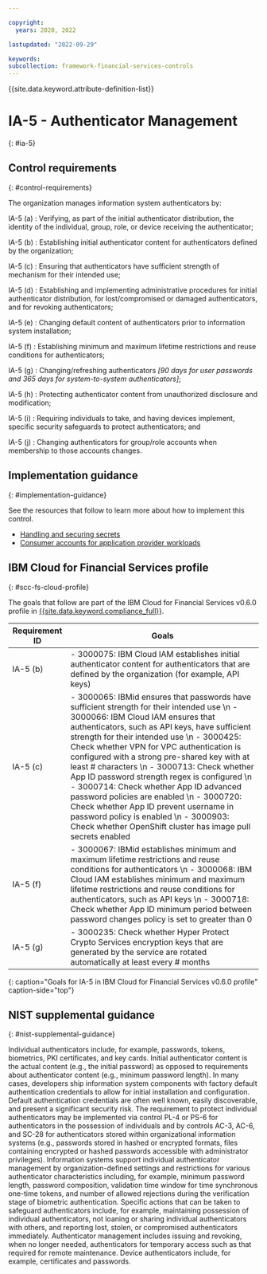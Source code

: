 ```yaml
---

copyright:
  years: 2020, 2022

lastupdated: "2022-09-29"

keywords: 
subcollection: framework-financial-services-controls
---
```


{{site.data.keyword.attribute-definition-list}}

               
# IA-5 - Authenticator Management
{: #ia-5}

## Control requirements
{: #control-requirements}

The organization manages information system authenticators by:

IA-5 (a)
    : Verifying, as part of the initial authenticator distribution, the identity of the individual, group, role, or device receiving the authenticator;

IA-5 (b)
    : Establishing initial authenticator content for authenticators defined by the organization;

IA-5 (c)
    : Ensuring that authenticators have sufficient strength of mechanism for their intended use;

IA-5 (d)
    : Establishing and implementing administrative procedures for initial authenticator distribution, for lost/compromised or damaged authenticators, and for revoking authenticators;

IA-5 (e)
    : Changing default content of authenticators prior to information system installation;

IA-5 (f)
    : Establishing minimum and maximum lifetime restrictions and reuse conditions for authenticators;

IA-5 (g)
    : Changing/refreshing authenticators _[90 days for user passwords and 365 days for system-to-system authenticators]_;

IA-5 (h)
    : Protecting authenticator content from unauthorized disclosure and modification;

IA-5 (i)
    : Requiring individuals to take, and having devices implement, specific security safeguards to protect authenticators; and

IA-5 (j)
    : Changing authenticators for group/role accounts when membership to those accounts changes.

## Implementation guidance
{: #implementation-guidance}

See the resources that follow to learn more about how to implement this control.

- [Handling and securing secrets](/docs/framework-financial-services?topic=framework-financial-services-shared-secrets)
- [Consumer accounts for application provider workloads](/docs/framework-financial-services?topic=framework-financial-services-shared-account-consumer)

## IBM Cloud for Financial Services profile
{: #scc-fs-cloud-profile}

The goals that follow are part of the IBM Cloud for Financial Services v0.6.0 profile in [{{site.data.keyword.compliance_full}}](/docs/security-compliance?topic=security-compliance-getting-started).

| Requirement ID | Goals |
|----------------|-------|
| IA-5 (b) | - 3000075: IBM Cloud IAM establishes initial authenticator content for authenticators that are defined by the organization (for example, API keys) | 
| IA-5 (c) | - 3000065: IBMid ensures that passwords have sufficient strength for their intended use \n - 3000066: IBM Cloud IAM ensures that authenticators, such as API keys, have sufficient strength for their intended use \n - 3000425: Check whether VPN for VPC authentication is configured with a strong pre-shared key with at least # characters \n - 3000713: Check whether App ID password strength regex is configured \n - 3000714: Check whether App ID advanced password policies are enabled \n - 3000720: Check whether App ID prevent username in password policy is enabled \n - 3000903: Check whether OpenShift cluster has image pull secrets enabled | 
| IA-5 (f) | - 3000067: IBMid establishes minimum and maximum lifetime restrictions and reuse conditions for authenticators \n - 3000068: IBM Cloud IAM establishes minimum and maximum lifetime restrictions and reuse conditions for authenticators, such as API keys \n - 3000718: Check whether App ID minimum period between password changes policy is set to greater than 0 | 
| IA-5 (g) | - 3000235: Check whether Hyper Protect Crypto Services encryption keys that are generated by the service are rotated automatically at least every # months | 
{: caption="Goals for IA-5 in IBM Cloud for Financial Services v0.6.0 profile" caption-side="top"}

## NIST supplemental guidance
{: #nist-supplemental-guidance}

Individual authenticators include, for example, passwords, tokens, biometrics, PKI certificates, and key cards. Initial authenticator content is the actual content (e.g., the initial password) as opposed to requirements about authenticator content (e.g., minimum password length). In many cases, developers ship information system components with factory default authentication credentials to allow for initial installation and configuration. Default authentication credentials are often well known, easily discoverable, and present a significant security risk. The requirement to protect individual authenticators may be implemented via control PL-4 or PS-6 for authenticators in the possession of individuals and by controls AC-3, AC-6, and SC-28 for authenticators stored within organizational information systems (e.g., passwords stored in hashed or encrypted formats, files containing encrypted or hashed passwords accessible with administrator privileges). Information systems support individual authenticator management by organization-defined settings and restrictions for various authenticator characteristics including, for example, minimum password length, password composition, validation time window for time synchronous one-time tokens, and number of allowed rejections during the verification stage of biometric authentication. Specific actions that can be taken to safeguard authenticators include, for example, maintaining possession of individual authenticators, not loaning or sharing individual authenticators with others, and reporting lost, stolen, or compromised authenticators immediately. Authenticator management includes issuing and revoking, when no longer needed, authenticators for temporary access such as that required for remote maintenance. Device authenticators include, for example, certificates and passwords.




